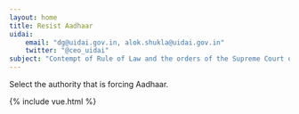```yaml
---
layout: home
title: Resist Aadhaar
uidai:
    email: "dg@uidai.gov.in, alok.shukla@uidai.gov.in"
    twitter: "@ceo_uidai"
subject: "Contempt of Rule of Law and the orders of the Supreme Court of India"
---
```


Select the authority that is forcing Aadhaar.

{% include vue.html %}
